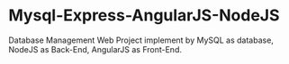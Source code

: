 # Mysql-Express-AngularJS-NodeJS

Database Management Web Project implement by MySQL as database, 
NodeJS as Back-End, AngularJS as Front-End. 
